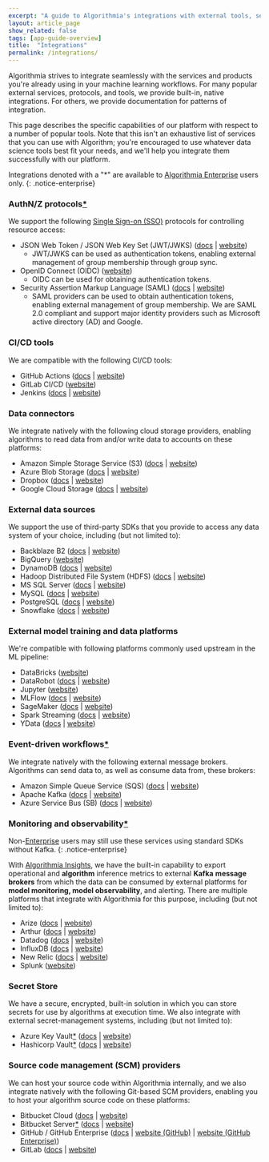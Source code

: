 ```yaml
---
excerpt: "A guide to Algorithmia's integrations with external tools, services, and platforms."
layout: article_page
show_related: false
tags: [app-guide-overview]
title:  "Integrations"
permalink: /integrations/
---
```


Algorithmia strives to integrate seamlessly with the services and products you're already using in your machine learning workflows. For many popular external services, protocols, and tools, we provide built-in, native integrations. For others, we provide documentation for patterns of integration.

This page describes the specific capabilities of our platform with respect to a number of popular tools. Note that this isn't an exhaustive list of services that you can use with Algorithm; you're encouraged to use whatever data science tools best fit your needs, and we'll help you integrate them successfully with our platform.

<span id="enterprise-only"></span>

Integrations denoted with a "*" are available to [Algorithmia Enterprise](/enterprise) users only.
{: .notice-enterprise}

### AuthN/Z protocols[*](#enterprise-only)

We support the following [Single Sign-on (SSO)](https://en.wikipedia.org/wiki/Single_sign-on) protocols for controlling resource access:

* JSON Web Token / JSON Web Key Set (JWT/JWKS) ([docs](/developers/platform/jwt-authentication) \| [website](https://jwt.io/))
  * JWT/JWKS can be used as authentication tokens, enabling external management of group membership through group sync.
* OpenID Connect (OIDC) ([website](https://auth0.com/docs/protocols/openid-connect-protocol))
  * OIDC can be used for obtaining authentication tokens.
* Security Assertion Markup Language (SAML) ([docs](/developers/platform/saml-authentication) \| [website](https://en.wikipedia.org/wiki/Security_Assertion_Markup_Language))
  * SAML providers can be used to obtain authentication tokens, enabling external management of group membership. We are SAML 2.0 compliant and support major identity providers such as Microsoft active directory (AD) and Google.

### CI/CD tools

We are compatible with the following CI/CD tools:

* GitHub Actions ([docs](/developers/algorithm-development/ci-cd#github-actions) \| [website](https://docs.github.com/en/actions))
* GitLab CI/CD ([website](https://docs.gitlab.com/ee/ci/))
* Jenkins ([docs](/developers/algorithm-development/ci-cd#jenkins) \| [website](https://www.jenkins.io/))

### Data connectors

We integrate natively with the following cloud storage providers, enabling algorithms to read data from and/or write data to accounts on these platforms:

* Amazon Simple Storage Service (S3) ([docs](/developers/data/s3) \| [website](https://aws.amazon.com/s3/))
* Azure Blob Storage ([docs](/developers/data/azureblob) \| [website](https://azure.microsoft.com/en-us/services/storage/blobs/))
* Dropbox ([docs](/developers/data/dropbox) \| [website](https://dropbox.com/))
* Google Cloud Storage ([docs](/developers/data/googlecloudstorage) \| [website](https://cloud.google.com/storage))

### External data sources

We support the use of third-party SDKs that you provide to access any data system of your choice, including (but not limited to):

* Backblaze B2 ([docs](/developers/other-data-sources/backblazeb2) \| [website](https://www.backblaze.com/b2/cloud-storage.html))
* BigQuery ([website](https://cloud.google.com/bigquery))
* DynamoDB ([docs](/developers/other-data-sources/dynamodb) \| [website](https://aws.amazon.com/dynamodb/))
* Hadoop Distributed File System (HDFS) ([docs](/developers/other-data-sources/hdfs) \| [website](https://hadoop.apache.org/))
* MS SQL Server ([docs](/developers/sql-patterns/mssqlserver) \| [website](https://www.microsoft.com/en-us/sql-server/sql-server-downloads))
* MySQL ([docs](/developers/sql-patterns/mysql) \| [website](https://www.mysql.com/))
* PostgreSQL ([docs](/developers/sql-patterns/postgres) \| [website](https://www.postgresql.org/))
* Snowflake ([docs](/developers/other-data-sources/snowflake) \| [website](https://www.snowflake.com/cloud-data-platform/))

### External model training and data platforms

We're compatible with following platforms commonly used upstream in the ML pipeline:

* DataBricks ([website](https://databricks.com/))
* DataRobot ([docs](/developers/integrations/datarobot) \| [website](https://www.datarobot.com/platform/))
* Jupyter ([website](https://jupyter.org/))
* MLFlow ([docs](/developers/clients/mlflow) \| [website](https://www.mlflow.org/))
* SageMaker ([docs](/developers/integrations/sagemaker) \| [website](https://aws.amazon.com/sagemaker/))
* Spark Streaming ([docs](/developers/integrations/spark-streaming) \| [website](https://spark.apache.org/docs/latest/streaming-programming-guide.html))
* YData ([docs](https://algorithmia.com/blog/ydata-and-algorithmia-high-quality-data-meets-enterprise-mlops) \| [website](https://ydata.ai/))

### Event-driven workflows[*](#enterprise-only)

We integrate natively with the following external message brokers. Algorithms can send data to, as well as consume data from, these brokers:

* Amazon Simple Queue Service (SQS) ([docs](/developers/integrations/amazon-sqs) \| [website](https://aws.amazon.com/sqs/))
* Apache Kafka ([docs](/developers/integrations/kafka) \| [website](https://kafka.apache.org/))
* Azure Service Bus (SB) ([docs](/developers/integrations/azure-sb) \| [website](https://azure.microsoft.com/en-us/services/service-bus/))

### Monitoring and observability[*](#enterprise-only)

Non-[Enterprise](/enterprise) users may still use these services using standard SDKs without Kafka.
{: .notice-enterprise}

With [Algorithmia Insights](/developers/integrations/insights), we have the built-in capability to export operational and **algorithm** inference metrics to external **Kafka** **message brokers** from which the data can be consumed by external platforms for **model monitoring, model observability**, and alerting. There are multiple platforms that integrate with Algorithmia for this purpose, including (but not limited to):

* Arize ([docs](/developers/integrations/arize) \| [website](https://arize.com/))
* Arthur ([docs](/developers/integrations/arthur) \| [website](https://www.arthur.ai/))
* Datadog ([docs](/developers/integrations/datadog) \| [website](https://www.datadoghq.com/))
* InfluxDB ([docs](/developers/integrations/influxdb) \| [website](https://www.influxdata.com/))
* New Relic ([docs](/developers/integrations/newrelic) \| [website](https://newrelic.com/))
* Splunk ([website](https://www.splunk.com/))

### Secret Store

We have a secure, encrypted, built-in solution in which you can store secrets for use by algorithms at execution time. We also integrate with external secret-management systems, including (but not limited to):

* Azure Key Vault[*](#enterprise-only) ([docs](https://training.algorithmia.com/exploring-the-admin-panel/842511#azure-key-vault) \| [website](https://azure.microsoft.com/en-us/services/key-vault/))
* Hashicorp Vault[*](#enterprise-only) ([docs](https://training.algorithmia.com/exploring-the-admin-panel/842511#hashicorp-vault) \| [website](https://www.vaultproject.io/))

### Source code management (SCM) providers

We can host your source code within Algorithmia internally, and we also integrate natively with the following Git-based SCM providers, enabling you to host your algorithm source code on these platforms:

* Bitbucket Cloud ([docs](/developers/algorithm-development/source-code-management#hosting-source-code-on-bitbucket-cloud) \| [website](https://bitbucket.org/product/))
* Bitbucket Server[*](#enterprise-only) ([docs](/developers/algorithm-development/source-code-management#hosting-source-code-on-bitbucket-cloud) \| [website](https://www.atlassian.com/software/bitbucket/enterprise))
* GitHub / GitHub Enterprise ([docs](/developers/algorithm-development/source-code-management#hosting-source-code-on-github) \| [website (GitHub)](https://github.com/) \| [website (GitHub Enterprise)](https://github.com/enterprise))
* GitLab ([docs](/developers/algorithm-development/source-code-management#hosting-source-code-on-github) \| [website](https://about.gitlab.com/))
